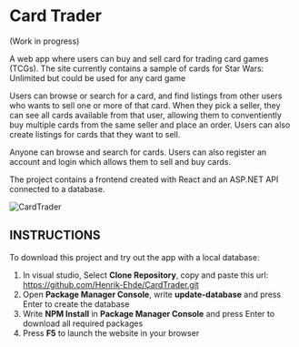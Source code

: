 # Card Trader

(Work in progress)

A web app where users can buy and sell card for trading card games (TCGs).
The site currently contains a sample of cards for Star Wars: Unlimited but could be used for any card game

Users can browse or search for a card, and find listings from other users who wants to sell one or more of that card.
When they pick a seller, they can see all cards available from that user, allowing them to conventiently buy multiple cards from the same seller and place an order.
Users can also create listings for cards that they want to sell.

Anyone can browse and search for cards. Users can also register an account and login which allows them to sell and buy cards.

The project contains a frontend created with React and an ASP.NET API connected to a database.

![CardTrader](https://github.com/Henrik-Ehde/CardTrader/assets/25432910/a85151cc-8770-42e9-80d4-eec04959b9bf)

## INSTRUCTIONS
To download this project and try out the app with a local database:
1. In visual studio, Select **Clone Repository**, copy and paste this url: https://github.com/Henrik-Ehde/CardTrader.git
2. Open **Package Manager Console**, write **update-database** and press Enter to create the database
3. Write **NPM Install** in **Package Manager Console** and press Enter to download all required packages
4. Press **F5** to launch the website in your browser


